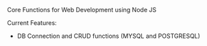 Core Functions for Web Development using Node JS

Current Features:
 - DB Connection and CRUD functions (MYSQL and POSTGRESQL)
